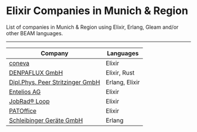 # Elixir Companies in Munich & Region

List of companies in Munich & Region using Elixir, Erlang, Gleam and/or other BEAM languages.

---

| Company | Languages |
| --- | --- |
| [coneva](https://coneva.com/) | Elixir |
| [DENPAFLUX GmbH](https://www.denpaflux.com/) | Elixir, Rust |
| [Dipl.Phys. Peer Stritzinger GmbH](https://stritzinger.com/) | Erlang, Elixir |
| [Entelios AG](https://www.entelios.de/) | Elixir |
| [JobRad® Loop](https://www.jobradloop.com/) | Elixir |
| [PATOffice](https://www.patoffice.de/) | Elixir |
| [Schleibinger Geräte GmbH](https://www.schleibinger.com/) | Erlang |

